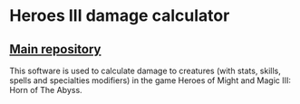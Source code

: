 # Heroes III damage calculator

## [Main repository](https://github.com/rudnovd/heroes3-damage-calculator)
This software is used to calculate damage to creatures (with stats, skills, spells and specialties modifiers) in the game Heroes of Might and Magic III: Horn of The Abyss.
